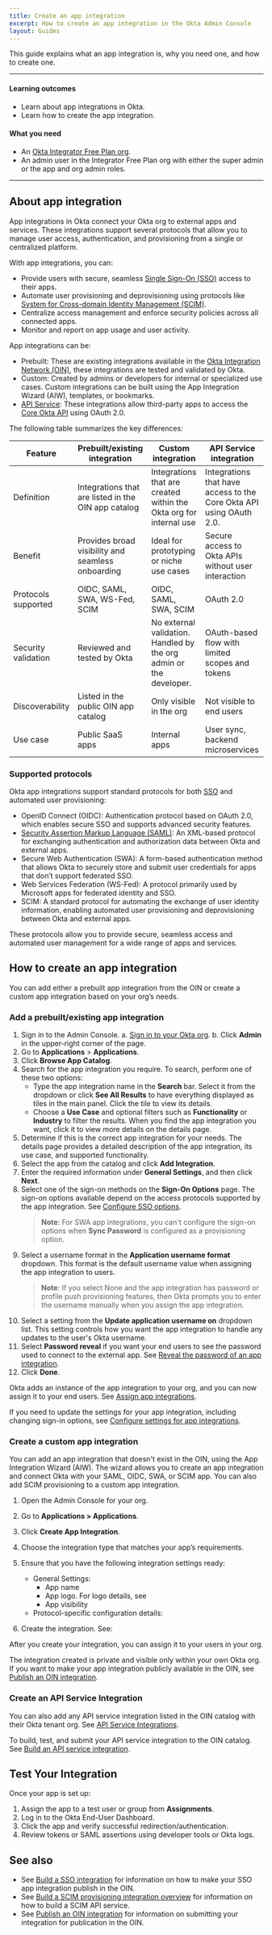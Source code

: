 ```yaml
---
title: Create an app integration
excerpt: How to create an app integration in the Okta Admin Console
layout: Guides
---
```


This guide explains what an app integration is, why you need one, and how to create one.

---

#### Learning outcomes

* Learn about app integrations in Okta.
* Learn how to create the app integration.

#### What you need

* An [Okta Integrator Free Plan org](https://developer.okta.com/signup/).
* An admin user in the Integrator Free Plan org with either the super admin or the app and org admin roles.

---

## About app integration

App integrations in Okta connect your Okta org to external apps and services. These integrations support several protocols that allow you to manage user access, authentication, and provisioning from a single or centralized platform.

With app integrations, you can:

* Provide users with secure, seamless [Single Sign-On (SSO)](https://help.okta.com/oie/en-us/content/topics/apps/apps-about-sso.htm) access to their apps.
* Automate user provisioning and deprovisioning using protocols like [System for Cross-domain Identity Management (SCIM)](https://developer.okta.com/docs/concepts/scim/).
* Centralize access management and enforce security policies across all connected apps.
* Monitor and report on app usage and user activity.

App integrations can be:

* Prebuilt: These are existing integrations available in the [Okta Integration Network (OIN)](https://www.okta.com/integrations/), these integrations are tested and validated by Okta.
* Custom: Created by admins or developers for internal or specialized use cases. Custom integrations can be built using the App Integration Wizard (AIW), templates, or bookmarks.
* [API Service](https://help.okta.com/oie/en-us/content/topics/apiservice/api-service-integrations.htm): These integrations allow third-party apps to access the [Core Okta API](https://developer.okta.com/docs/reference/core-okta-api/) using OAuth 2.0.

The following table summarizes the key differences:

| Feature | Prebuilt/existing integration | Custom integration | API Service integration |
| --- | --- | --- | --- |
| Definition | Integrations that are listed in the OIN app catalog | Integrations that are created within the Okta org for internal use | Integrations that have access to the Core Okta API using OAuth 2.0. |
| Benefit | Provides broad visibility and seamless onboarding | Ideal for prototyping or niche use cases | Secure access to Okta APIs without user interaction |
| Protocols supported | OIDC, SAML, SWA, WS-Fed, SCIM | OIDC, SAML, SWA, SCIM | OAuth 2.0 |
| Security validation | Reviewed and tested by Okta | No external validation. Handled by the org admin or the developer. | OAuth-based flow with limited scopes and tokens |
| Discoverability | Listed in the public OIN app catalog | Only visible in the org | Not visible to end users |
| Use case | Public SaaS apps | Internal apps | User sync, backend microservices |

### Supported protocols

Okta app integrations support standard protocols for both [SSO](https://developer.okta.com/docs/guides/build-sso-integration/openidconnect/main/) and automated user provisioning:

* OpenID Connect (OIDC): Authentication protocol based on OAuth 2.0, which enables secure SSO and supports advanced security features.
* [Security Assertion Markup Language (SAML)](https://developer.okta.com/docs/concepts/saml/): An XML-based protocol for exchanging authentication and authorization data between Okta and external apps.
* Secure Web Authentication (SWA): A form-based authentication method that allows Okta to securely store and submit user credentials for apps that don’t support federated SSO.
* Web Services Federation (WS-Fed): A protocol primarily used by Microsoft apps for federated identity and SSO.
* SCIM: A standard protocol for automating the exchange of user identity information, enabling automated user provisioning and deprovisioning between Okta and external apps.

These protocols allow you to provide secure, seamless access and automated user management for a wide range of apps and services.

## How to create an app integration

You can add either a prebuilt app integration from the OIN or create a custom app integration based on your org’s needs.

### Add a prebuilt/existing app integration

1. Sign in to the Admin Console.
    a. [Sign in to your Okta org](https://developer.okta.com/login).
    b. Click **Admin** in the upper-right corner of the page.
2. Go to **Applications** > **Applications**.
3. Click **Browse App Catalog**.
4. Search for the app integration you require. To search, perform one of these two options:
    * Type the app integration name in the **Search** bar. Select it from the dropdown or click **See All Results** to have everything displayed as tiles in the main panel. Click the tile to view its details.
    * Choose a **Use Case** and optional filters such as **Functionality** or **Industry** to filter the results. When you find the app integration you want, click it to view more details on the details page.
5. Determine if this is the correct app integration for your needs. The details page provides a detailed description of the app integration, its use case, and supported functionality.
6. Select the app from the catalog and click **Add Integration**.
7. Enter the required information under **General Settings**, and then click **Next**.
8. Select one of the sign-on methods on the **Sign-On Options** page. The sign-on options available depend on the access protocols supported by the app integration. See [Configure SSO options](https://help.okta.com/oie/en-us/content/topics/apps/apps_overview_of_managing_apps_and_sso.htm).
    > **Note**: For SWA app integrations, you can't configure the sign-on options when **Sync Password** is configured as a provisioning option.
9. Select a username format in the **Application username format** dropdown. This format is the default username value when assigning the app integration to users.
    > **Note**: If you select None and the app integration has password or profile push provisioning features, then Okta prompts you to enter the username manually when you assign the app integration.
10. Select a setting from the **Update application username on** dropdown list. This setting controls how you want the app integration to handle any updates to the user's Okta username.
11. Select **Password reveal** if you want your end users to see the password used to connect to the external app. See [Reveal the password of an app integration](https://help.okta.com/oie/en-us/content/topics/apps/apps_revealing_the_password.htm).
12. Click **Done**.

Okta adds an instance of the app integration to your org, and you can now assign it to your end users. See [Assign app integrations](https://help.okta.com/oie/en-us/content/topics/apps/apps-assign-applications.htm).

If you need to update the settings for your app integration, including changing sign-in options, see [Configure settings for app integrations](https://help.okta.com/oie/en-us/content/topics/apps/apps-configure-settings.htm).

### Create a custom app integration

You can add an app integration that doesn't exist in the OIN, using the App Integration Wizard (AIW). The wizard allows you to create an app integration and connect Okta with your SAML, OIDC, SWA, or SCIM app. You can also add SCIM provisioning to a custom app integration.

1. Open the Admin Console for your org.
2. Go to **Applications > Applications**.
3. Click **Create App Integration**.
4. Choose the integration type that matches your app’s requirements.
5. Ensure that you have the following integration settings ready:
    * General Settings:
        * App name
        * App logo. For logo details, see
        * App visibility
    * Protocol-specific configuration details:
        <StackSnippet snippet="protocol-config" />

6. Create the integration. See:
     <StackSnippet snippet="integration" />

After you create your integration, you can assign it to your users in your org.

The integration created is private and visible only within your own Okta org. If you want to make your app integration publicly available in the OIN, see [Publish an OIN integration](https://developer.okta.com/docs/guides/submit-app-overview/).

### Create an API Service Integration

You can also add any API service integration listed in the OIN catalog with their Okta tenant org. See [API Service Integrations](https://help.okta.com/oie/en-us/content/topics/apiservice/api-service-integrations.htm).

To build, test, and submit your API service integration to the OIN catalog. See [Build an API service integration](https://developer.okta.com/docs/guides/build-api-integration/main/).

## Test Your Integration

Once your app is set up:

1. Assign the app to a test user or group from **Assignments**.
2. Log in to the Okta End-User Dashboard.
3. Click the app and verify successful redirection/authentication.
4. Review tokens or SAML assertions using developer tools or Okta logs.

## See also

* See [Build a SSO integration](https://developer.okta.com/docs/guides/build-sso-integration/openidconnect/main/) for information on how to make your SSO app integration publish in the OIN.
* See [Build a SCIM provisioning integration overview](https://developer.okta.com/docs/guides/scim-provisioning-integration-overview/main/) for information on how to build a SCIM API service.
* See [Publish an OIN integration](https://developer.okta.com/docs/guides/submit-app-overview/) for information on submitting your integration for publication in the OIN.